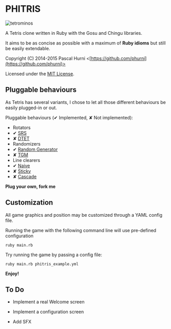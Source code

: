 # PHITRIS

![tetrominos](http://upload.wikimedia.org/wikipedia/commons/thumb/5/50/All_5_free_tetrominoes.svg/200px-All_5_free_tetrominoes.svg.png)

A Tetris clone written in Ruby with the Gosu and Chingu libraries.

It aims to be as concise as possible with a maximum of **Ruby idioms** but still be easily extendable.

Copyright (C) 2014-2015 Pascal Hurni <[https://github.com/phurni](https://github.com/phurni)>

Licensed under the [MIT License](http://opensource.org/licenses/MIT).


## Pluggable behaviours

As Tetris has several variants, I chose to let all those different behaviours be easily plugged-in or out.

Pluggable behaviours (✔ Implemented, ✘ Not implemented):

 - Rotators
  - ✔ [SRS](http://tetris.wikia.com/wiki/SRS)
  - ✘ [DTET](http://tetris.wikia.com/wiki/DTET)
 - Randomizers
  - ✔ [Random Generator](http://tetris.wikia.com/wiki/Random_Generator)
  - ✘ [TGM](http://tetris.wikia.com/wiki/TGM_randomizer)
 - Line clearers
  - ✔ [Naive](http://tetris.wikia.com/wiki/Line_clear#Naive)
  - ✘ [Sticky](http://tetris.wikia.com/wiki/Line_clear#Sticky)
  - ✘ [Cascade](http://tetris.wikia.com/wiki/Line_clear#Cascade)

**Plug your own, fork me**


## Customization

All game graphics and position may be customized through a YAML config file.

Running the game with the following command line will use pre-defined configuration

    ruby main.rb
    
Try running the game by passing a config file:

    ruby main.rb phitris_example.yml

**Enjoy!**


## To Do

- Implement a real Welcome screen

- Implement a configuration screen

- Add SFX
